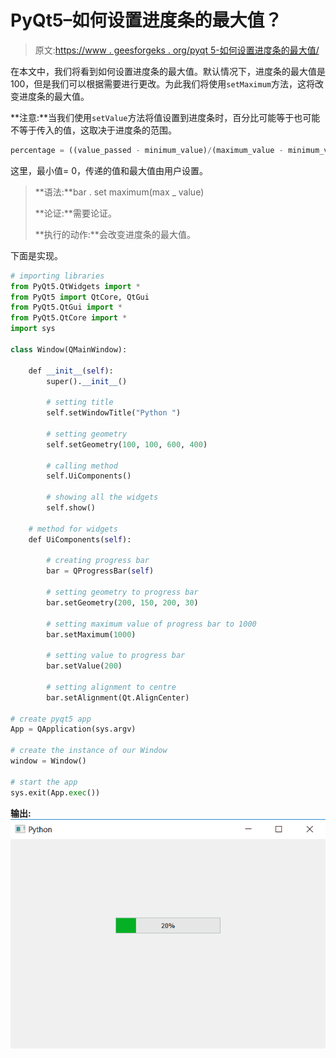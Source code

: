 # PyQt5–如何设置进度条的最大值？

> 原文:[https://www . geesforgeks . org/pyqt 5-如何设置进度条的最大值/](https://www.geeksforgeeks.org/pyqt5-how-to-set-the-maximum-value-of-progress-bar/)

在本文中，我们将看到如何设置进度条的最大值。默认情况下，进度条的最大值是 100，但是我们可以根据需要进行更改。为此我们将使用`setMaximum`方法，这将改变进度条的最大值。

**注意:**当我们使用`setValue`方法将值设置到进度条时，百分比可能等于也可能不等于传入的值，这取决于进度条的范围。

```py
percentage = ((value_passed - minimum_value)/(maximum_value - minimum_value))*100
```

这里，最小值= 0，传递的值和最大值由用户设置。

> **语法:**bar . set maximum(max _ value)
> 
> **论证:**需要论证。
> 
> **执行的动作:**会改变进度条的最大值。

下面是实现。

```py
# importing libraries
from PyQt5.QtWidgets import * 
from PyQt5 import QtCore, QtGui
from PyQt5.QtGui import * 
from PyQt5.QtCore import * 
import sys

class Window(QMainWindow):

    def __init__(self):
        super().__init__()

        # setting title
        self.setWindowTitle("Python ")

        # setting geometry
        self.setGeometry(100, 100, 600, 400)

        # calling method
        self.UiComponents()

        # showing all the widgets
        self.show()

    # method for widgets
    def UiComponents(self):

        # creating progress bar
        bar = QProgressBar(self)

        # setting geometry to progress bar
        bar.setGeometry(200, 150, 200, 30)

        # setting maximum value of progress bar to 1000
        bar.setMaximum(1000)

        # setting value to progress bar
        bar.setValue(200)

        # setting alignment to centre
        bar.setAlignment(Qt.AlignCenter)

# create pyqt5 app
App = QApplication(sys.argv)

# create the instance of our Window
window = Window()

# start the app
sys.exit(App.exec())
```

**输出:**
![](img/64058fc7eb786adeeade31db1858385f.png)